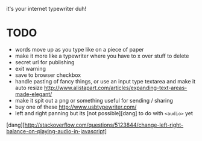 it's your internet typewriter duh!


TODO
====

- words move up as you type like on a piece of paper
- make it more like a typewriter where you have to x over stuff to delete
- secret url for publishing
- exit warning
- save to browser checkbox
- handle pasting of fancy things, or use an input type textarea and make
  it auto resize
  http://www.alistapart.com/articles/expanding-text-areas-made-elegant/
- make it spit out a png or something useful for sending / sharing
- buy one of these http://www.usbtypewriter.com/
- left and right panning but its [not possible][dang] to do with ```<audio>```
  yet

[dang][http://stackoverflow.com/questions/5123844/change-left-right-balance-on-playing-audio-in-javascript]
